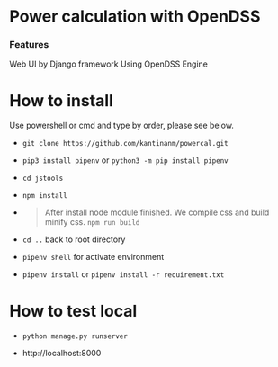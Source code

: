# Power calculation with OpenDSS

### Features

Web UI by Django framework Using OpenDSS Engine

# How to install

Use powershell or cmd and type by order, please see below.

- `git clone https://github.com/kantinanm/powercal.git`
- `pip3 install pipenv` or `python3 -m pip install pipenv`
- `cd jstools`
- `npm install `

- > After install node module finished. We compile css and build minify css.
  > `npm run build `
- `cd ..` back to root directory
- `pipenv shell` for activate environment
- `pipenv install` or `pipenv install -r requirement.txt`

# How to test local

- `python manage.py runserver`

- http://localhost:8000
